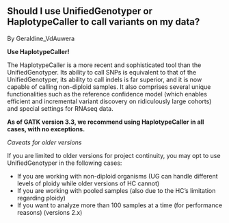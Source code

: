 ## Should I use UnifiedGenotyper or HaplotypeCaller to call variants on my data?

By Geraldine_VdAuwera

<p><strong>Use HaplotypeCaller!</strong></p>

<p>The HaplotypeCaller is a more recent and sophisticated tool than the UnifiedGenotyper. Its ability to call SNPs is equivalent to that of the UnifiedGenotyper, its ability to call indels is far superior, and it is now capable of calling non-diploid samples. It also comprises several unique functionalities such as the reference confidence model (which enables efficient and incremental variant discovery on ridiculously large cohorts) and special settings for RNAseq data.</p>

<p><strong>As of GATK version 3.3, we recommend using HaplotypeCaller in all cases, with no exceptions.</strong></p>

<p><em>Caveats for older versions</em></p>

<p>If you are limited to older versions for project continuity, you may opt to use UnifiedGenotyper in the following cases:</p>

<ul><li>If you are working with non-diploid organisms (UG can handle different levels of ploidy while older versions of HC cannot)</li>
<li>If you are working with pooled samples (also due to the HC’s limitation regarding ploidy)</li>
<li>If you want to analyze more than 100 samples at a time (for performance reasons) (versions 2.x)</li>
</ul>